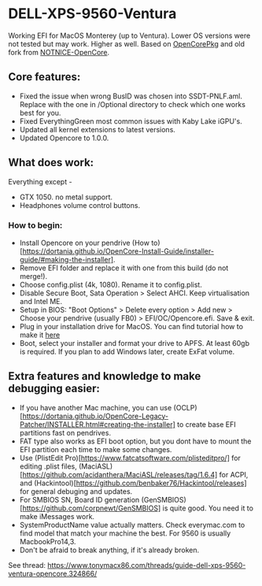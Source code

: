 # DELL-XPS-9560-Ventura
Working EFI for MacOS Monterey (up to Ventura). Lower OS versions were not tested but may work. Higher as well.
Based on [OpenCorePkg](https://github.com/acidanthera/OpenCorePkg) and old fork from [NOTNlCE-OpenCore](https://github.com/NOTNlCE/XPS-9560-OpenCore).

## Core features:
- Fixed the issue when wrong BusID was chosen into SSDT-PNLF.aml. 
    Replace with the one in /Optional directory to check which one works best for you.
- Fixed EverythingGreen most common issues with Kaby Lake iGPU's.
- Updated all kernel extensions to latest versions.
- Updated Opencore to 1.0.0.

## What does work:
Everything except -
- GTX 1050. no metal support.
- Headphones volume control buttons. 

### How to begin:
- Install Opencore on your pendrive (How to)[https://dortania.github.io/OpenCore-Install-Guide/installer-guide/#making-the-installer].
- Remove EFI folder and replace it with one from this build (do not merge!).
- Choose  config.plist (4k, 1080). Rename it to config.plist.
- Disable Secure Boot, Sata Operation > Select AHCI. Keep virtualisation and Intel ME.
- Setup in BIOS: 
    "Boot Options" > 
    Delete every option > 
    Add new > 
    Choose your pendrive (usually FB0) > 
    EFI/OC/Opencore.efi. Save & exit.
- Plug in your installation drive for MacOS. You can find tutorial how to make it [here](https://dortania.github.io/OpenCore-Install-Guide/installer-guide/#making-the-installer)
- Boot, select your installer and format your drive to APFS. At least 60gb is required. If you plan to add Windows later, create ExFat volume.

## Extra features and knowledge to make debugging easier:
- If you have another Mac machine, you can use (OCLP)[https://dortania.github.io/OpenCore-Legacy-Patcher/INSTALLER.html#creating-the-installer] to create base EFI partitions fast on pendrives.
- FAT type also works as EFI boot option, but you dont have to mount the EFI partition each time to make some changes.
- Use (PlistEdit Pro)[https://www.fatcatsoftware.com/plisteditpro/] for editing .plist files, (MaciASL)[https://github.com/acidanthera/MaciASL/releases/tag/1.6.4] for ACPI, and (Hackintool)[https://github.com/benbaker76/Hackintool/releases] for general debuging and updates.
- For SMBIOS SN, Board ID generation (GenSMBIOS)[https://github.com/corpnewt/GenSMBIOS] is quite good. You need it to make iMessages work.
- SystemProductName value actually matters. Check everymac.com to find model that match your machine the best. For 9560 is usually MacbookPro14,3.
- Don't be afraid to break anything, if it's already broken.



See thread: https://www.tonymacx86.com/threads/guide-dell-xps-9560-ventura-opencore.324866/
